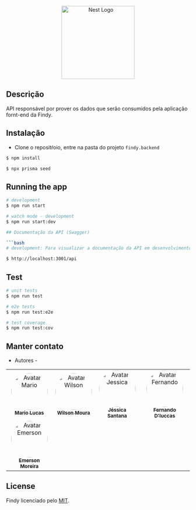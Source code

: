 <p align="center">
  <img src="https://user-images.githubusercontent.com/42968718/221377086-f6a956a1-61a1-4cd6-a52e-3aae7c5dab09.jpg" width="200" alt="Nest Logo" />
</p>

## Descrição

API responsável por prover os dados que serão consumidos pela aplicação fornt-end da Findy.

## Instalação

- Clone o repositŕoio, entre na pasta do projeto `findy.backend`

```bash
$ npm install
```

```bash
$ npx prisma seed
```

## Running the app

````bash
# development
$ npm run start

# watch mode - development
$ npm run start:dev

## Documentação da API (Swagger)

```bash
# development: Para visualizar a documentação da API em desenvolvimento utilize:

$ http://localhost:3001/api
````

## Test

```bash
# unit tests
$ npm run test

# e2e tests
$ npm run test:e2e

# test coverage
$ npm run test:cov
```

## Manter contato

- Autores -
<table>
     <tr>
       <td align="center">
         <a href="https://github.com/MarioLucas0"
           ><img
             style="border-radius: 50%"
             src="https://avatars.githubusercontent.com/u/100689099?v=4"
             width="100px;"
             alt="Avatar Mario"
           /><br /><sub><b>Mario Lucas</b></sub></a
         >
       </td>
       <td align="center">
         <a href="https://github.com/WilsonRU"
           ><img
             style="border-radius: 50%"
             src="https://avatars.githubusercontent.com/u/7707498?v=4"
             width="100px;"
             alt="Avatar Wilson"
           /><br /><sub><b>Wilson Moura</b></sub></a
         >
       </td>
       <td align="center">
         <a href="https://www.github.com/DJehSantana" target="_blank"
           ><img
             style="border-radius: 50%"
             src="https://avatars.githubusercontent.com/u/105378159?v=4"
             width="100px;"
             alt="Avatar Jessica"
           /><br /><sub><b>Jéssica Santana</b></sub></a
         >
       </td>
       <td align="center">
         <a href="https://github.com/fernandodluccas"
           ><img
             style="border-radius: 50%"
             src="https://avatars.githubusercontent.com/u/11843888?v=4"
             width="100px;"
             alt="Avatar Fernando"
           /><br /><sub><b>Fernando D'luccas</b></sub></a
         >
       </td>
     </tr>
     <tr>
       <td align="center">
         <a href="https://github.com/eemr3"
           ><img
             style="border-radius: 50%"
             src="https://avatars.githubusercontent.com/u/42968718?v=4"
             width="100px;"
             alt="Avatar Emerson"
           /><br /><sub><b>Emerson Moreira</b></sub></a
         >
       </td>
     </tr>
   </table>

## License

Findy licenciado pelo [MIT](LICENSE).
